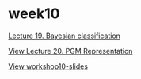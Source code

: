 # week10

[Lecture 19. Bayesian classification](./slide/19.pdf)

[View Lecture 20. PGM Representation](./slide/20.pdf)

[View workshop10-slides](./slide/workshop10-slides.pdf)